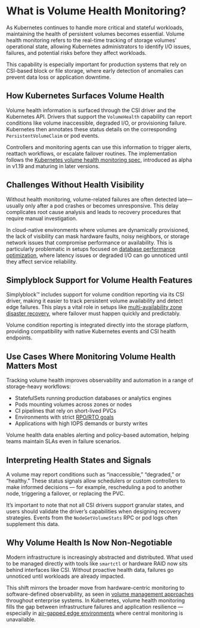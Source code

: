 # What is Volume Health Monitoring?

As Kubernetes continues to handle more critical and stateful workloads, maintaining the health of persistent volumes becomes essential. Volume health monitoring refers to the real-time tracking of storage volumes' operational state, allowing Kubernetes administrators to identify I/O issues, failures, and potential risks before they affect workloads.

This capability is especially important for production systems that rely on CSI-based block or file storage, where early detection of anomalies can prevent data loss or application downtime.

## How Kubernetes Surfaces Volume Health

Volume health information is surfaced through the CSI driver and the Kubernetes API. Drivers that support the `VolumeHealth` capability can report conditions like volume inaccessible, degraded I/O, or provisioning failure. Kubernetes then annotates these status details on the corresponding `PersistentVolumeClaim` or pod events.

Controllers and monitoring agents can use this information to trigger alerts, reattach workflows, or escalate failover routines. The implementation follows the [Kubernetes volume health monitoring spec](https://kubernetes.io/docs/concepts/storage/volume-health-monitoring/), introduced as alpha in v1.19 and maturing in later versions.

## Challenges Without Health Visibility

Without health monitoring, volume-related failures are often detected late—usually only after a pod crashes or becomes unresponsive. This delay complicates root cause analysis and leads to recovery procedures that require manual investigation.

In cloud-native environments where volumes are dynamically provisioned, the lack of visibility can mask hardware faults, noisy neighbors, or storage network issues that compromise performance or availability. This is particularly problematic in setups focused on [database performance optimization](https://www.simplyblock.io/use-cases/database-performance-optimization/), where latency issues or degraded I/O can go unnoticed until they affect service reliability.

## Simplyblock Support for Volume Health Features

Simplyblock™ includes support for volume condition reporting via its CSI driver, making it easier to track persistent volume availability and detect edge failures. This plays a vital role in setups like [multi-availability zone disaster recovery](https://www.simplyblock.io/use-cases/multi-availability-zone-disaster-recovery/), where failover must happen quickly and predictably.

Volume condition reporting is integrated directly into the storage platform, providing compatibility with native Kubernetes events and CSI health endpoints.

## Use Cases Where Monitoring Volume Health Matters Most

Tracking volume health improves observability and automation in a range of storage-heavy workflows:

- StatefulSets running production databases or analytics engines  
- Pods mounting volumes across zones or nodes  
- CI pipelines that rely on short-lived PVCs  
- Environments with strict [RPO/RTO goals](https://www.simplyblock.io/use-cases/reduction-of-rpo-rto/)  
- Applications with high IOPS demands or bursty writes  

Volume health data enables alerting and policy-based automation, helping teams maintain SLAs even in failure scenarios.

## Interpreting Health States and Signals

A volume may report conditions such as “inaccessible,” “degraded,” or “healthy.” These status signals allow schedulers or custom controllers to make informed decisions — for example, rescheduling a pod to another node, triggering a failover, or replacing the PVC.

It’s important to note that not all CSI drivers support granular states, and users should validate the driver’s capabilities when designing recovery strategies. Events from the `NodeGetVolumeStats` RPC or pod logs often supplement this data.

## Why Volume Health Is Now Non-Negotiable

Modern infrastructure is increasingly abstracted and distributed. What used to be managed directly with tools like `smartctl` or hardware RAID now sits behind interfaces like CSI. Without proactive health data, failures go unnoticed until workloads are already impacted.

This shift mirrors the broader move from hardware-centric monitoring to software-defined observability, as seen in [volume management approaches](https://en.wikipedia.org/wiki/Logical_volume_management) throughout enterprise systems. In Kubernetes, volume health monitoring fills the gap between infrastructure failures and application resilience — especially in [air-gapped edge environments](https://www.simplyblock.io/supported-environments/edge-air-gapped-storage/) where central monitoring is unavailable.
